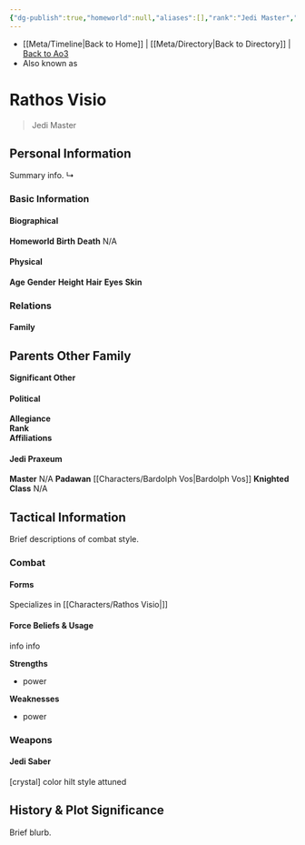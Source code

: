 ```yaml
---
{"dg-publish":true,"homeworld":null,"aliases":[],"rank":"Jedi Master","class":"N/A","status":"Deceased","form":"II","tags":["jedi","character","resistance","jedipraxeum","jedimaster","newjediorder","formii","forcesensitive"],"permalink":"/characters/rathos-visio/","dgPassFrontmatter":true}
---
```


- [[Meta/Timeline\|Back to Home]] | [[Meta/Directory\|Back to Directory]] | [Back to Ao3](https://archiveofourown.org/works/19334440/chapters/45992584)
- Also known as 

# Rathos Visio
>Jedi Master

## Personal Information
Summary info.
↳ 

### Basic Information

#### Biographical
**Homeworld** 
**Birth** 
**Death** N/A

#### Physical
**Age** 
**Gender** 
**Height** 
**Hair** 
**Eyes** 
**Skin** 

### Relations

#### Family
**Parents** 
**Other Family**
- 

**Significant Other** 

#### Political
**Allegiance**  
**Rank**  
**Affiliations**  

#### Jedi Praxeum
**Master** N/A
**Padawan** [[Characters/Bardolph Vos\|Bardolph Vos]]
**Knighted** 
**Class** N/A

## Tactical Information
Brief descriptions of combat style.

### Combat

#### Forms
Specializes in [[Characters/Rathos Visio\|]] 

#### Force Beliefs & Usage
info info 

**Strengths**
- power

**Weaknesses**
- power

### Weapons

#### Jedi Saber
[crystal] color hilt style attuned

## History & Plot Significance
Brief blurb.